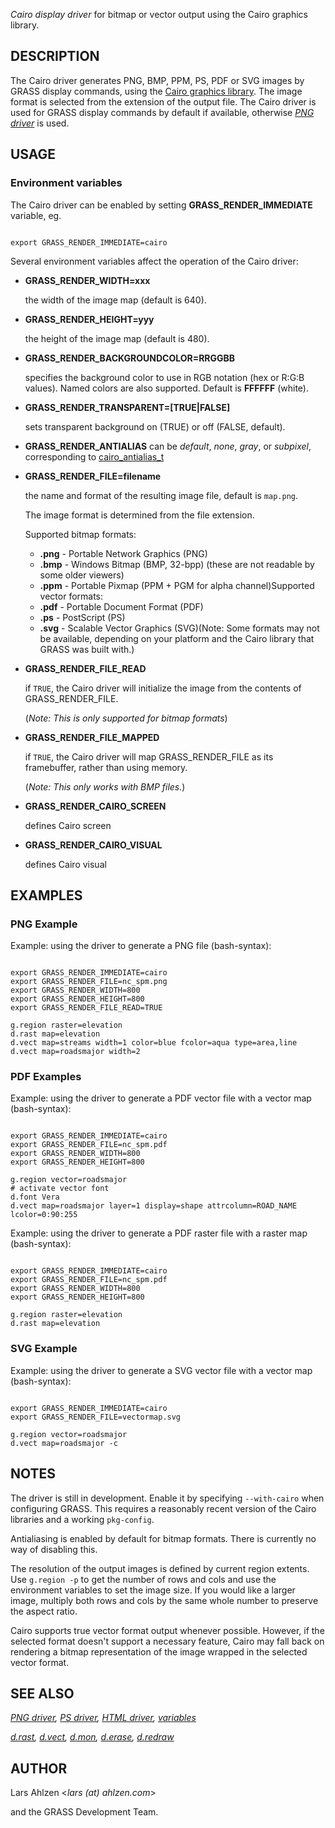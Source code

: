 
*Cairo display driver* for bitmap or vector output using the
Cairo graphics library.

## DESCRIPTION

The Cairo driver generates PNG, BMP, PPM, PS, PDF or SVG images by
GRASS display commands, using the
[Cairo graphics library](https://www.cairographics.org/).
The image format is selected from the extension of the output file.
The Cairo driver is used for GRASS display commands by default if
available, otherwise *[PNG driver](pngdriver.html)*
is used.

## USAGE

### Environment variables

The Cairo driver can be enabled by
setting **GRASS\_RENDER\_IMMEDIATE** variable, eg.

```

export GRASS_RENDER_IMMEDIATE=cairo

```

Several environment variables affect the operation of the Cairo driver:

* **GRASS\_RENDER\_WIDTH=xxx**

  the width of the image map (default is 640).
* **GRASS\_RENDER\_HEIGHT=yyy**

  the height of the image map (default is 480).
* **GRASS\_RENDER\_BACKGROUNDCOLOR=RRGGBB**

  specifies the background color to use in RGB notation (hex or
  R:G:B values). Named colors are also supported. Default
  is **FFFFFF** (white).
* **GRASS\_RENDER\_TRANSPARENT=[TRUE|FALSE]**

  sets transparent background on (TRUE) or off (FALSE, default).
* **GRASS\_RENDER\_ANTIALIAS**
   can be *default*,
  *none*, *gray*, or *subpixel*, corresponding to
  [cairo\_antialias\_t](https://www.cairographics.org/manual/cairo-cairo-t.html#cairo-antialias-t)
* **GRASS\_RENDER\_FILE=filename**

  the name and format of the resulting image file, default is
  `map.png`.

  The image format is determined from the file extension.

  Supported bitmap formats:
    * **.png** - Portable Network Graphics (PNG)
    * **.bmp** - Windows Bitmap (BMP, 32-bpp)
    (these are not readable by some older viewers)
    * **.ppm** - Portable Pixmap (PPM + PGM for alpha channel)Supported vector formats:
    * **.pdf** - Portable Document Format (PDF)
    * **.ps** - PostScript (PS)
    * **.svg** - Scalable Vector Graphics (SVG)(Note: Some formats may not be available, depending on your platform and
  the Cairo library that GRASS was built with.)
* **GRASS\_RENDER\_FILE\_READ**

  if `TRUE`, the Cairo driver will initialize the image from
  the contents of GRASS\_RENDER\_FILE.

  (*Note: This is only supported for bitmap formats*)
* **GRASS\_RENDER\_FILE\_MAPPED**

  if `TRUE`, the Cairo driver will map GRASS\_RENDER\_FILE as its framebuffer,
  rather than using memory.

  (*Note: This only works with BMP files.*)
* **GRASS\_RENDER\_CAIRO\_SCREEN**

  defines Cairo screen
* **GRASS\_RENDER\_CAIRO\_VISUAL**

  defines Cairo visual

## EXAMPLES

### PNG Example

Example: using the driver to generate a PNG file (bash-syntax):

```

export GRASS_RENDER_IMMEDIATE=cairo
export GRASS_RENDER_FILE=nc_spm.png
export GRASS_RENDER_WIDTH=800
export GRASS_RENDER_HEIGHT=800
export GRASS_RENDER_FILE_READ=TRUE

g.region raster=elevation
d.rast map=elevation
d.vect map=streams width=1 color=blue fcolor=aqua type=area,line
d.vect map=roadsmajor width=2

```

### PDF Examples

Example: using the driver to generate a PDF vector file with a vector
map (bash-syntax):

```

export GRASS_RENDER_IMMEDIATE=cairo
export GRASS_RENDER_FILE=nc_spm.pdf
export GRASS_RENDER_WIDTH=800
export GRASS_RENDER_HEIGHT=800

g.region vector=roadsmajor
# activate vector font
d.font Vera
d.vect map=roadsmajor layer=1 display=shape attrcolumn=ROAD_NAME lcolor=0:90:255

```

Example: using the driver to generate a PDF raster file with a raster
map (bash-syntax):

```

export GRASS_RENDER_IMMEDIATE=cairo
export GRASS_RENDER_FILE=nc_spm.pdf
export GRASS_RENDER_WIDTH=800
export GRASS_RENDER_HEIGHT=800

g.region raster=elevation
d.rast map=elevation

```

### SVG Example

Example: using the driver to generate a SVG vector file with a vector
map (bash-syntax):

```

export GRASS_RENDER_IMMEDIATE=cairo
export GRASS_RENDER_FILE=vectormap.svg

g.region vector=roadsmajor
d.vect map=roadsmajor -c

```

## NOTES

The driver is still in development. Enable it by specifying
`--with-cairo` when configuring GRASS. This
requires a reasonably recent version of the Cairo libraries
and a working `pkg-config`.

Antialiasing is enabled by default for bitmap formats. There is
currently no way of disabling this.

The resolution of the output images is defined by current region
extents. Use `g.region -p` to get the number of rows and cols
and use the environment variables to set the image size. If you would
like a larger image, multiply both rows and cols by the same whole
number to preserve the aspect ratio.

Cairo supports true vector format output whenever possible. However,
if the selected format doesn't support a necessary feature, Cairo may
fall back on rendering a bitmap representation of the image wrapped in
the selected vector format.

## SEE ALSO

*[PNG driver](pngdriver.html),
[PS driver](psdriver.html),
[HTML driver](htmldriver.html),
[variables](variables.html)*

*[d.rast](d.rast.html),
[d.vect](d.vect.html),
[d.mon](d.mon.html),
[d.erase](d.erase.html),
[d.redraw](d.redraw.html)*

## AUTHOR

Lars Ahlzen <*lars (at) ahlzen.com*>

and the GRASS Development Team.
